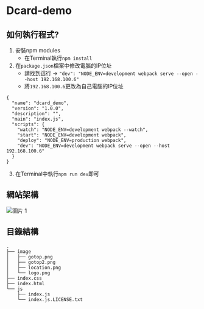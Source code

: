 # Dcard-demo
## 如何執行程式?
1. 安裝npm modules
    * 在Terminal執行`npm install`
2. 在`package.json`檔案中修改電腦的IP位址
    * 請找到這行 &rarr; `"dev": "NODE_ENV=development webpack serve --open --host 192.168.100.6"`
    * 將`192.168.100.6`更改為自己電腦的IP位址
```json=
{
  "name": "dcard_demo",
  "version": "1.0.0",
  "description": "",
  "main": "index.js",
  "scripts": {
    "watch": "NODE_ENV=development webpack --watch",
    "start": "NODE_ENV=development webpack",
    "deploy": "NODE_ENV=production webpack",
    "dev": "NODE_ENV=development webpack serve --open --host 192.168.100.6"
  }
}
```
3. 在Terminal中執行`npm run dev`即可
## 網站架構
![圖片 1](https://user-images.githubusercontent.com/52899009/113510528-ed5aa480-958d-11eb-9066-7362d3e2afb2.png)
## 目錄結構
```
.  
├── image  
│   ├── gotop.png  
│   ├── gotop2.png  
│   ├── location.png  
│   └── logo.png  
├── index.css  
├── index.html  
└── js  
    ├── index.js  
    └── index.js.LICENSE.txt  
```
    
    
